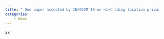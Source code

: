 ```yaml
---
title: " One paper accepted by INFOCOM'19 on <b>trading location privacy</b>"
categories:
    - News
---
```

 xx
